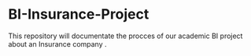 # BI-Insurance-Project
This repository will documentate the procces of our academic BI project about an Insurance company . 
